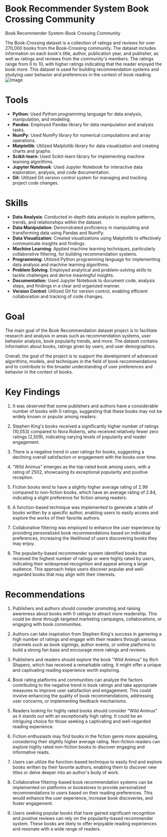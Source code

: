 # Book Recommender System Book Crossing Community
Book Recommender System-Book Crossing Community

The Book-Crossing dataset is a collection of ratings and reviews for over 270,000 books from the Book-Crossing community. The dataset includes information on each book's title, author, publication year, and publisher, as well as ratings and reviews from the community's members. The ratings range from 0 to 10, with higher ratings indicating that the reader enjoyed the book more. This dataset is used for building recommendation systems and studying user behavior and preferences in the context of book reading.
![image](https://github.com/divyapasa/Book-Recommendation-System-Python-Project/assets/54399391/4692d13b-c5d3-491d-aef8-9820ec754453)

# Tools
* **Python**: Used Python programming language for data analysis, manipulation, and modeling.
* **Pandas**: Employed Pandas library for data manipulation and analysis tasks.
* **NumPy**: Used NumPy library for numerical computations and array operations.
* **Matplotlib**: Utilized Matplotlib library for data visualization and creating charts and graphs.
* **Scikit-learn**: Used Scikit-learn library for implementing machine learning algorithms.
* **Jupyter Notebook**: Used Jupyter Notebook for interactive data exploration, analysis, and code documentation.
* **Git**: Utilized Git version control system for managing and tracking project code changes.

# Skills
* **Data Analysis**: Conducted in-depth data analysis to explore patterns, trends, and relationships within the dataset.
* **Data Manipulation**: Demonstrated proficiency in manipulating and transforming data using Pandas and NumPy.
* **Data Visualization**: Created visualizations using Matplotlib to effectively communicate insights and findings.
* **Machine Learning**: Applied machine learning techniques, particularly collaborative filtering, for building recommendation systems.
* **Programming**: Utilized Python programming language for implementing data analysis and machine learning algorithms.
* **Problem Solving**: Employed analytical and problem-solving skills to tackle challenges and derive meaningful insights.
* **Documentation**: Used Jupyter Notebook to document code, analysis steps, and findings in a clear and organized manner.
* **Version Control**: Utilized Git for version control, enabling efficient collaboration and tracking of code changes.

# Goal
The main goal of the Book Recommendation dataset project is to facilitate research and analysis in areas such as recommendation systems, user behavior analysis, book popularity trends, and more. The dataset contains information about books, ratings given by users, and user demographics. 

Overall, the goal of the project is to support the development of advanced algorithms, models, and techniques in the field of book recommendations and to contribute to the broader understanding of user preferences and behavior in the context of books.

# Key Findings
1. It was observed that some publishers and authors have a considerable number of books with 0 ratings, suggesting that these books may not be widely known or popular among readers.

2. Stephen King's books received a significantly higher number of ratings (10,053) compared to Nora Roberts, who received relatively fewer zero ratings (2,509), indicating varying levels of popularity and reader engagement.

3. There is a negative trend in user ratings for books, suggesting a declining overall satisfaction or engagement with the books over time.

4. "Wild Animus" emerges as the top-rated book among users, with a rating of 2502, showcasing its exceptional popularity and positive reception.

5. Fiction books tend to have a slightly higher average rating of 2.99 compared to non-fiction books, which have an average rating of 2.84, indicating a slight preference for fiction among readers.

6. A function-based technique was implemented to generate a table of books written by a specific author, enabling users to easily access and explore the works of their favorite authors.

7. Collaborative filtering was employed to enhance the user experience by providing personalized book recommendations based on individual preferences, increasing the likelihood of users discovering books they may enjoy.

8. The popularity-based recommender system identified books that received the highest number of ratings or were highly rated by users, indicating their widespread recognition and appeal among a large audience. This approach helps users discover popular and well-regarded books that may align with their interests.

# Recommendations
1. Publishers and authors should consider promoting and raising awareness about books with 0 ratings to attract more readership. This could be done through targeted marketing campaigns, collaborations, or engaging with book communities.

2. Authors can take inspiration from Stephen King's success in garnering a high number of ratings and engage with their readers through various channels such as book signings, author events, or online platforms to build a strong fan base and encourage more ratings and reviews.

3. Publishers and readers should explore the book "Wild Animus" by Rich Shapero, which has received a remarkable rating. It might offer a unique and captivating reading experience worth exploring.

4. Book rating platforms and communities can analyze the factors contributing to the negative trend in book ratings and take appropriate measures to improve user satisfaction and engagement. This could involve enhancing the quality of book recommendations, addressing user concerns, or implementing feedback mechanisms.

5. Readers looking for highly rated books should consider "Wild Animus" as it stands out with an exceptionally high rating. It could be an intriguing choice for those seeking a captivating and well-regarded reading experience.

6. Fiction enthusiasts may find books in the fiction genre more appealing, considering their slightly higher average rating. Non-fiction readers can explore highly rated non-fiction books to discover engaging and informative reads.

7. Users can utilize the function-based technique to easily find and explore books written by their favorite authors, enabling them to discover new titles or delve deeper into an author's body of work.

8. Collaborative filtering-based book recommendation systems can be implemented on platforms or bookstores to provide personalized recommendations to users based on their reading preferences. This would enhance the user experience, increase book discoveries, and foster engagement.

9. Users seeking popular books that have gained significant recognition and positive reviews can rely on the popularity-based recommender system. These books are likely to offer enjoyable reading experiences and resonate with a wide range of readers.
